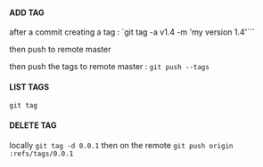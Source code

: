 
#### ADD TAG
after a commit creating a tag :
`git tag -a v1.4 -m 'my version 1.4'```

then push to remote master

then push the tags to remote master :
`git push --tags`

#### LIST TAGS
`git tag`

#### DELETE TAG
locally
`git tag -d 0.0.1`
then on the remote
`git push origin :refs/tags/0.0.1`

